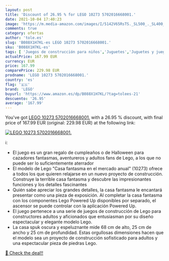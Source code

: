 ```yaml
---
layout: post
title: 'Discount of 26.95 % for LEGO 10273 5702016668001.'
date: 2021-10-04 17:40:23
image: 'https://m.media-amazon.com/images/I/5142V65RsTS._SL500_._SL400_.jpg'
comments: true
category: ofertas
author: 'tole.es'
slug: 'B088X1H7KL-es LEGO 10273 5702016668001.'
sku: 'B088X1H7KL-es'
tags: [ 'Juegos de construcción para niños','Juguetes','Juguetes y juegos','lego', ]
actualPrice: 167.99 EUR
currency: EUR
price: 167.99
comparePrice: 229.98 EUR
prodname: 'LEGO 10273 5702016668001.'
country: 'es'
flag: '🇪🇸'
brand: 'LEGO'
buyurl: 'https://www.amazon.es/dp/B088X1H7KL/?tag=tolees-21'
descuento: '26.95'
average: '167.99'
---
```


You've got [LEGO 10273 5702016668001.](https://www.amazon.es/dp/B088X1H7KL/?tag=tolees-21) with a  26.95 % discount, with final price of 167.99 EUR (original: 229.98 EUR) at the following link:

[![LEGO 10273 5702016668001.](https://m.media-amazon.com/images/I/5142V65RsTS._SL500_._SL400_.jpg)](https://www.amazon.es/dp/B088X1H7KL/?tag=tolees-21)

ℹ️:

- El juego es un gran regalo de cumpleaños o de Halloween para cazadores fantasmas, aventureros y adultos fans de Lego, a los que no puede ser lo suficientemente aterrador
- El modelo de Lego "Casa fantasma en el mercado anual" (10273) ofrece a todos los que quieren relajarse en un nuevo proyecto de construcción. Construye la terrible casa fantasma y descubre las impresionantes funciones y los detalles fascinantes
- Quién sabe apreciar los grandes detalles, la casa fantasma le encantará presentar como una pieza de exposición. Al completar la casa fantasma con los componentes Lego Powered Up disponibles por separado, el ascensor se puede controlar con la aplicación Powered Up.
- El juego pertenece a una serie de juegos de construcción de Lego para constructores adultos y aficionados que entusiasman por su diseño espectacular y elegante modelo Lego.
- La casa spuk oscura y espeluznante mide 68 cm de alto, 25 cm de ancho y 25 cm de profundidad. Estas orgullosas dimensiones hacen que el modelo sea un proyecto de construcción sofisticado para adultos y una espectacular pieza de piedras Lego.

[🛒 Check the deal!!](https://www.amazon.es/dp/B088X1H7KL/?tag=tolees-21)
